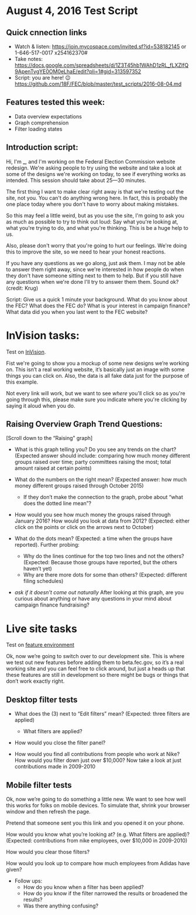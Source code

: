 # August 4, 2016 Test Script

## Quick cnnection links

- Watch & listen: <https://join.mycospace.com/invited.sf?id=538182145> or 1-646-517-0017 x254162370#
- Take notes: <https://docs.google.com/spreadsheets/d/1Z3T45hb1WAhD1zRL_fLXZlfQ9ApenTvgYE0OM0eLhaE/edit?pli=1#gid=313597352>
- Script: you are here! :wink: <https://github.com/18F/FEC/blob/master/test_scripts/2016-08-04.md>

## Features tested this week:

- Data overview expectations
- Graph comprehension
- Filter loading states

## Introduction script:

Hi, I'm **_**, and I'm working on the Federal Election Commission website redesign. We're asking people to try using the website and take a look at some of the designs we're working on today, to see if everything works as intended. This session should take about 25—30 minutes.

The first thing I want to make clear right away is that we're testing out the site, not you. You can't do anything wrong here. In fact, this is probably the one place today where you don't have to worry about making mistakes.

So this may feel a little weird, but as you use the site, I'm going to ask you as much as possible to try to think out loud: Say what you're looking at, what you're trying to do, and what you're thinking. This is be a huge help to us.

Also, please don't worry that you're going to hurt our feelings. We're doing this to improve the site, so we need to hear your honest reactions.

If you have any questions as we go along, just ask them. I may not be able to answer them right away, since we're interested in how people do when they don't have someone sitting next to them to help. But if you still have any questions when we're done I'll try to answer them them. Sound ok? (credit: Krug)

Script: Give us a quick 1 minute your background. What do you know about the FEC? What does the FEC do? What is your interest in campaign finance? What data did you when you last went to the FEC website?

# InVision tasks:

Test on [InVision](https://invis.io/J285OU6DH).

Fist we're going to show you a mockup of some new designs we’re working on. This isn’t a real working website, it’s basically just an image with some things you can click on. Also, the data is all fake data just for the purpose of this example.

Not every link will work, but we want to see *where* you'll click so as you're going through this, please make sure you indicate where you're clicking by saying it aloud when you do.

## Raising Overview Graph Trend Questions:
[Scroll down to the “Raising” graph]

- What is this graph telling you? Do you see any trends on the chart? (Expected answer should include: comparing how much money different groups raised over time; party committees raising the most; total amount raised at certain points)

- What do the numbers on the right mean? (Expected answer: how much money different groups raised through October 2015)
	- If they don’t make the connection to the graph, probe about “what does the dotted line mean”?

- How would you see how much money the groups raised through January 2016? How would you look at data from 2012? (Expected: either click on the points or click on the arrows next to October)

- What do the dots mean? (Expected: a time when the groups have reported). Further probing:
	- Why do the lines continue for the top two lines and not the others? (Expected: Because those groups have reported, but the others haven’t yet)
	- Why are there more dots for some than others? (Expected: different filing schedules)

- _ask if it doesn't come out naturally_ After looking at this graph, are you curious about anything or have any questions in your mind about campaign finance fundraising?

# Live site tasks
Test on [feature environment](https://fec-feature-proxy.18f.gov/data/receipts/)

Ok, now we’re going to switch over to our development site. This is where we test out new features before adding them to beta.fec.gov, so it’s a real working site and you can feel free to click around, but just a heads up that these features are still in development so there might be bugs or things that don’t work exactly right.

## Desktop filter tests
- What does the (3) next to “Edit filters” mean? (Expected: three filters are applied)
	- What filters are applied?

- How would you close the filter panel?

- How would you find all contributions from people who work at Nike? How would you filter down just over $10,000? Now take a look at just contributions made in 2009-2010
	
## Mobile filter tests
Ok, now we’re going to do something a little new. We want to see how well this works for folks on mobile devices. To simulate that, shrink your browser window and then refresh the page. 

Pretend that someone sent you this link and you opened it on your phone. 

How would you know what you’re looking at? (e.g. What filters are applied)? (Expected: contributions from nike employees, over $10,000 in 2009-2010)

How would you clear those filters?

How would you look up to compare how much employees from Adidas have given?

- Follow ups:
	- How do you know when a filter has been applied? 
	- How do you know if the filter narrowed the results or broadened the results?
	- Was there anything confusing?






